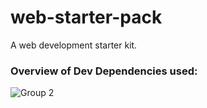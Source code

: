 # web-starter-pack
A web development starter kit. 

### Overview of Dev Dependencies used:

![Group 2](https://user-images.githubusercontent.com/59335572/197501236-9993df26-cd49-4565-94e2-b92c5a57726a.png)
  

